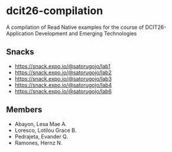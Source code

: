 # dcit26-compilation
A compilation of Read Native examples for the course of DCIT26- Application Development and Emerging Technologies

## Snacks
* https://snack.expo.io/@satorugojo/lab1
* https://snack.expo.io/@satorugojo/lab2
* https://snack.expo.io/@satorugojo/lab3
* https://snack.expo.io/@satorugojo/lab4
* https://snack.expo.io/@satorugojo/lab6

## Members
* Abayon, Lesa Mae A.
* Loresco, Lotilou Grace B.
* Pedrajeta, Evander Q.
* Ramones, Hernz N.
